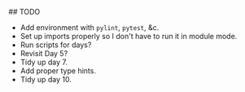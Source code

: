 ## TODO

* Add environment with `pylint`, `pytest`, &c.
* Set up imports properly so I don't have to run it in module mode.
* Run scripts for days?
* Revisit Day 5?
* Tidy up day 7.
* Add proper type hints.
* Tidy up day 10.